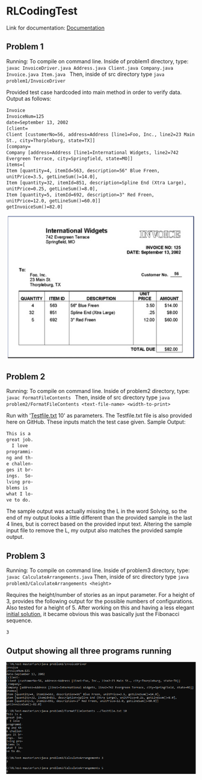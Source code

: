 # RLCodingTest
Link for documentation: [Documentation](https://scottawalters.github.io/RLTest/)

## Problem 1
Running: To compile on command line.  Inside of problem1 directory, type: ```javac InvoiceDriver.java Address.java Client.java Company.java Invoice.java Item.java ``` 
		 Then, inside of src directory type ```java problem1/InvoiceDriver```

Provided test case hardcoded into main method in order to verify data.  Output as follows:

```
Invoice
InvoiceNum=125
date=September 13, 2002
[client=
Client [customerNo=56, address=Address [line1=Foo, Inc., line2=23 Main St., city=Thorpleburg, state=TX]]
[company=
Company [address=Address [line1=International Widgets, line2=742 Evergreen Terrace, city=Springfield, state=MO]]
items=[
Item [quantity=4, itemId=563, description=56" Blue Freen, unitPrice=3.5, getLineSum()=14.0], 
Item [quantity=32, itemId=851, description=Spline End (Xtra Large), unitPrice=0.25, getLineSum()=8.0], 
Item [quantity=5, itemId=692, description=3" Red Freen, unitPrice=12.0, getLineSum()=60.0]]
getInvoiceSum()=82.0]
```

![Sample Invoice](invoiceimage.PNG)

## Problem 2
Running: To compile on command line.  Inside of problem2 directory, type: ```javac FormatFileContents ```
		 Then, inside of src directory type ```java problem2/FormatFileContents <text-file-name> <width-to-print>```

Run with '[Testfile.txt](./Testfile.txt) 10' as parameters.  The Testfile.txt file is also provided here on GitHub.  These inputs match the test case given.  Sample Output:

```
This is a 
great job.
  I love  
programmi-
ng and th-
e challen-
ges it br-
ings.  So-
lving pro-
blems is  
what I lo-
ve to do.
```

The sample output was actually missing the L in the word Solving, so the end of my output looks a little different than the provided sample in the last 4 lines, but is correct based on the provided input text.  Altering the sample input file to remove the L, my output also matches the provided sample output.

## Problem 3
Running: To compile on command line.  Inside of problem3 directory, type: ```javac CalculateArrangements.java```
		 Then, inside of src directory type ```java problem3/CalculateArrangements <height>```

Requires the height/number of stories as an input parameter.  For a height of 3, provides the following output for the possible numbers of configurations.  Also tested for a height of 5.  After working on this and having a less elegant [initial solution](https://github.com/scottawalters/RLTest/blob/898e3f286101ec83166f56ec39a49d172f69f7e7/src/problem3/CalculateArrangements.java), it became obvious this was basically just the Fibonacci sequence.

```
3
```

## Output showing all three programs running

![](output.PNG)
